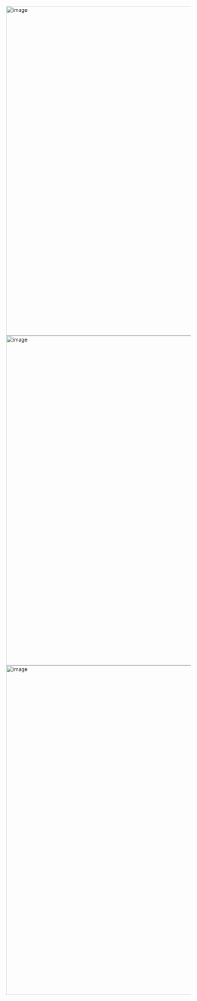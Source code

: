 <img width="1440" height="900" alt="image" src="https://github.com/user-attachments/assets/df0ec359-4990-4d06-be8a-b93b3afadc25" />
<img width="1440" height="900" alt="image" src="https://github.com/user-attachments/assets/c12d9bd4-f78f-4018-b932-33f623f7d033" />
<img width="1440" height="900" alt="image" src="https://github.com/user-attachments/assets/a1a7d62a-71fd-4ab5-ba78-148a83b1ec1a" />
